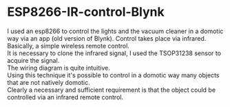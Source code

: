 # ESP8266-IR-control-Blynk
I used an esp8266 to control the lights and the vacuum cleaner in a domotic way via an app (old version of Blynk).
Control takes place via infrared. Basically, a simple wireless remote control.<br />
It is necessary to clone the infrared signal, I used the TSOP31238 sensor to acquire the signal.<br />
The wiring diagram is quite intuitive.<br />
Using this technique it's possible to control in a domotic way many objects that are not natively domotic.<br />
Clearly a necessary and sufficient requirement is that the object could be controlled via an infrared remote control.
